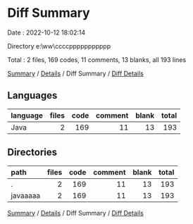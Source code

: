 # Diff Summary

Date : 2022-10-12 18:02:14

Directory e:\\ww\\ccccppppppppppp

Total : 2 files,  169 codes, 11 comments, 13 blanks, all 193 lines

[Summary](results.md) / [Details](details.md) / Diff Summary / [Diff Details](diff-details.md)

## Languages
| language | files | code | comment | blank | total |
| :--- | ---: | ---: | ---: | ---: | ---: |
| Java | 2 | 169 | 11 | 13 | 193 |

## Directories
| path | files | code | comment | blank | total |
| :--- | ---: | ---: | ---: | ---: | ---: |
| . | 2 | 169 | 11 | 13 | 193 |
| javaaaaa | 2 | 169 | 11 | 13 | 193 |

[Summary](results.md) / [Details](details.md) / Diff Summary / [Diff Details](diff-details.md)